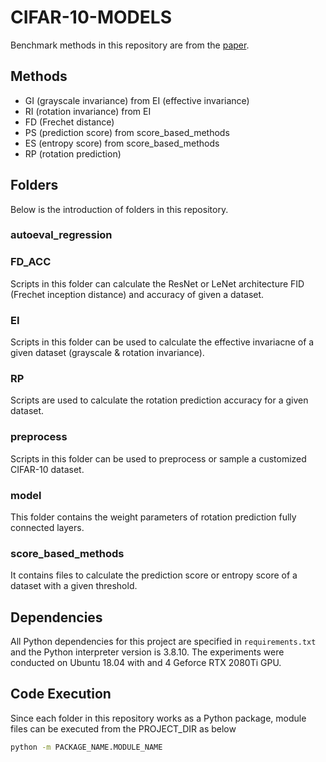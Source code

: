 # CIFAR-10-MODELS

Benchmark methods in this repository are from the [paper](https://ieeexplore.ieee.org/stamp/stamp.jsp?tp=&arnumber=9655472&tag=1).

## Methods
- GI (grayscale invariance) from EI (effective invariance)
- RI (rotation invariance) from EI
- FD (Frechet distance)
- PS (prediction score) from score_based_methods
- ES (entropy score) from score_based_methods
- RP (rotation prediction)

## Folders
Below is the introduction of folders in this repository.

### autoeval_regression


### FD_ACC
Scripts in this folder can calculate the ResNet or LeNet architecture FID (Frechet inception distance) and accuracy of given a dataset.

### EI
Scripts in this folder can be used to calculate the effective invariacne of a given dataset (grayscale & rotation invariance).

### RP
Scripts are used to calculate the rotation prediction accuracy for a given dataset.

### preprocess
Scripts in this folder can be used to preprocess or sample a customized CIFAR-10 dataset.

### model
This folder contains the weight parameters of rotation prediction fully connected layers.

### score_based_methods
It contains files to calculate the prediction score or entropy score of a dataset with a given threshold.

## Dependencies
All Python dependencies for this project are specified in `requirements.txt` and the Python interpreter version is 3.8.10. The experiments were conducted on Ubuntu 18.04 with  and 4 Geforce RTX 2080Ti GPU.

## Code Execution
Since each folder in this repository works as a Python package, module files can be executed from the PROJECT_DIR as below
```bash
python -m PACKAGE_NAME.MODULE_NAME
```
